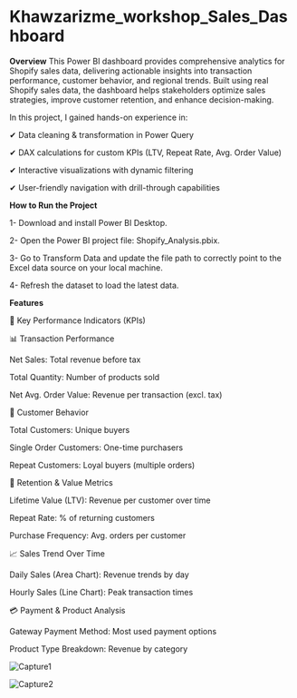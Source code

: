 # Khawzarizme_workshop_Sales_Dashboard

**Overview**
This Power BI dashboard provides comprehensive analytics for Shopify sales data, delivering actionable insights into transaction performance, customer behavior, and regional trends. Built using real Shopify sales data, the dashboard helps stakeholders optimize sales strategies, improve customer retention, and enhance decision-making.

In this project, I gained hands-on experience in:

✔ Data cleaning & transformation in Power Query

✔ DAX calculations for custom KPIs (LTV, Repeat Rate, Avg. Order Value)

✔ Interactive visualizations with dynamic filtering

✔ User-friendly navigation with drill-through capabilities

**How to Run the Project**

1- Download and install Power BI Desktop.

2- Open the Power BI project file: Shopify_Analysis.pbix.

3- Go to Transform Data and update the file path to correctly point to the Excel data source on your local machine.

4- Refresh the dataset to load the latest data.

**Features**

🔹 Key Performance Indicators (KPIs)

📊 Transaction Performance

Net Sales: Total revenue before tax

Total Quantity: Number of products sold

Net Avg. Order Value: Revenue per transaction (excl. tax)

👥 Customer Behavior

Total Customers: Unique buyers

Single Order Customers: One-time purchasers

Repeat Customers: Loyal buyers (multiple orders)

🔄 Retention & Value Metrics

Lifetime Value (LTV): Revenue per customer over time

Repeat Rate: % of returning customers

Purchase Frequency: Avg. orders per customer


📈 Sales Trend Over Time

Daily Sales (Area Chart): Revenue trends by day

Hourly Sales (Line Chart): Peak transaction times

💳 Payment & Product Analysis

Gateway Payment Method: Most used payment options

Product Type Breakdown: Revenue by category


![Capture1](https://github.com/user-attachments/assets/3ed3594d-68f1-4dfa-b58f-fd9eae4f54b2)

![Capture2](https://github.com/user-attachments/assets/3825199a-a0e5-415e-9908-804e2cd5c880)
